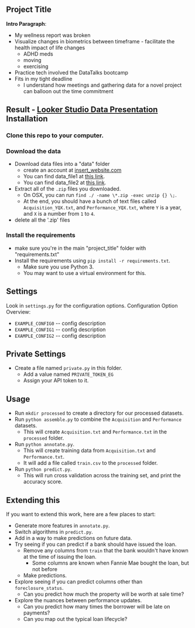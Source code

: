 Project Title
-----------------------
**Intro Paragraph**:
- My wellness report was broken
- Visualize changes in biometrics between timeframe - facilitate the health impact of life changes
	- ADHD meds
	- moving
	- exercising
- Practice tech involved the DataTalks bootcamp
- Fits in my tight deadline
	- I understand how meetings and gathering data for a novel project can balloon out the time commitment

Result - [Looker Studio Data Presentation](https://lookerstudio.google.com/reporting/08b71d97-dc73-4d66-a694-e027c0d68330)
Installation
----------------------
### Clone this repo to your computer.
### Download the data
* Download data files into a "data" folder 
    * create an account at [insert_website.com](http://www.insert_website.com)
    * You can find data_file1 at [this link](http://google.com).
    * You can find data_file2 at [this link](http://google.com).
* Extract all of the `.zip` files you downloaded.
    * On OSX, you can run `find ./ -name \*.zip -exec unzip {} \;`.
    * At the end, you should have a bunch of text files called `Acquisition_YQX.txt`, and `Performance_YQX.txt`, where `Y` is a year, and `X` is a number from `1` to `4`.
* delete all the '.zip' files

### Install the requirements
* make sure you're in the main "project_title" folder with "requirements.txt"
* Install the requirements using `pip install -r requirements.txt`.
    * Make sure you use Python 3.
    * You may want to use a virtual environment for this.

Settings
--------------------

Look in `settings.py` for the configuration options.
Configuration Option Overview:

* `EXAMPLE_CONFIG0` -- config description
* `EXAMPLE_CONFIG1` -- config description
* `EXAMPLE_CONFIG2` -- config description

Private Settings
--------------------
* Create a file named `private.py` in this folder.
    * Add a value named `PRIVATE_TOKEN_EG`
    * Assign your API token to it.

Usage
-----------------------

* Run `mkdir processed` to create a directory for our processed datasets.
* Run `python assemble.py` to combine the `Acquisition` and `Performance` datasets.
    * This will create `Acquisition.txt` and `Performance.txt` in the `processed` folder.
* Run `python annotate.py`.
    * This will create training data from `Acquisition.txt` and `Performance.txt`.
    * It will add a file called `train.csv` to the `processed` folder.
* Run `python predict.py`.
    * This will run cross validation across the training set, and print the accuracy score.

Extending this
-------------------------

If you want to extend this work, here are a few places to start:

* Generate more features in `annotate.py`.
* Switch algorithms in `predict.py`.
* Add in a way to make predictions on future data.
* Try seeing if you can predict if a bank should have issued the loan.
    * Remove any columns from `train` that the bank wouldn't have known at the time of issuing the loan.
        * Some columns are known when Fannie Mae bought the loan, but not before
    * Make predictions.
* Explore seeing if you can predict columns other than `foreclosure_status`.
    * Can you predict how much the property will be worth at sale time?
* Explore the nuances between performance updates.
    * Can you predict how many times the borrower will be late on payments?
    * Can you map out the typical loan lifecycle?
